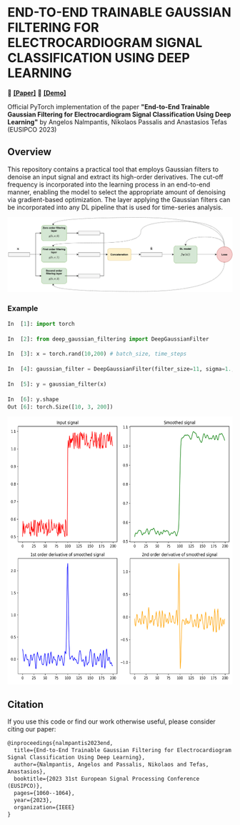 # END-TO-END TRAINABLE GAUSSIAN FILTERING FOR ELECTROCARDIOGRAM SIGNAL CLASSIFICATION USING DEEP LEARNING

:page_with_curl: [**[Paper]**](https://ieeexplore.ieee.org/abstract/document/10290075)
:rocket: [**[Demo]**](https://colab.research.google.com/github/cidl-auth/deep_gaussian/blob/main/demo.ipynb)&nbsp;

Official PyTorch implementation of the paper **"End-to-End Trainable Gaussian Filtering for Electrocardiogram Signal Classification Using Deep Learning"**
by Angelos Nalmpantis, Nikolaos Passalis and Anastasios Tefas (EUSIPCO 2023)

## Overview
This repository contains a practical tool that employs Gaussian filters to denoise an input signal and extract its high-order derivatives. The cut-off frequency is incorporated into the learning process in an end-to-end manner, enabling the model to select the appropriate amount of denoising via gradient-based optimization. The layer applying the Gaussian filters can be incorporated into any DL pipeline that is used for time-series analysis.

<img src="https://github.com/cidl-auth/deep_gaussian/blob/main/figures/method.png"/>

### Example

```python
In  [1]: import torch

In  [2]: from deep_gaussian_filtering import DeepGaussianFilter

In  [3]: x = torch.rand(10,200) # batch_size, time_steps

In  [4]: gaussian_filter = DeepGaussianFilter(filter_size=11, sigma=1., order=2)
                
In  [5]: y = gaussian_filter(x)

In  [6]: y.shape
Out [6]: torch.Size([10, 3, 200])

```

<img src="https://github.com/cidl-auth/deep_gaussian/blob/main/figures/input_output.png" width="600" height="600" />

## Citation
If you use this code or find our work otherwise useful, please consider citing our paper:
```
@inproceedings{nalmpantis2023end,
  title={End-to-End Trainable Gaussian Filtering for Electrocardiogram Signal Classification Using Deep Learning},
  author={Nalmpantis, Angelos and Passalis, Nikolaos and Tefas, Anastasios},
  booktitle={2023 31st European Signal Processing Conference (EUSIPCO)},
  pages={1060--1064},
  year={2023},
  organization={IEEE}
}
```
